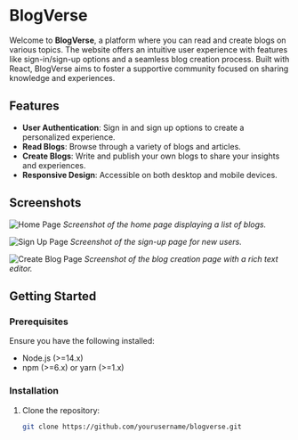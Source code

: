# BlogVerse

Welcome to **BlogVerse**, a platform where you can read and create blogs on various topics. The website offers an intuitive user experience with features like sign-in/sign-up options and a seamless blog creation process. Built with React, BlogVerse aims to foster a supportive community focused on sharing knowledge and experiences.

## Features

- **User Authentication**: Sign in and sign up options to create a personalized experience.
- **Read Blogs**: Browse through a variety of blogs and articles.
- **Create Blogs**: Write and publish your own blogs to share your insights and experiences.
- **Responsive Design**: Accessible on both desktop and mobile devices.

## Screenshots

![Home Page](./screenshots/home-page.png)
*Screenshot of the home page displaying a list of blogs.*

![Sign Up Page](./screenshots/sign-up-page.png)
*Screenshot of the sign-up page for new users.*

![Create Blog Page](./screenshots/create-blog-page.png)
*Screenshot of the blog creation page with a rich text editor.*

## Getting Started

### Prerequisites

Ensure you have the following installed:

- Node.js (>=14.x)
- npm (>=6.x) or yarn (>=1.x)

### Installation

1. Clone the repository:

   ```sh
   git clone https://github.com/yourusername/blogverse.git
